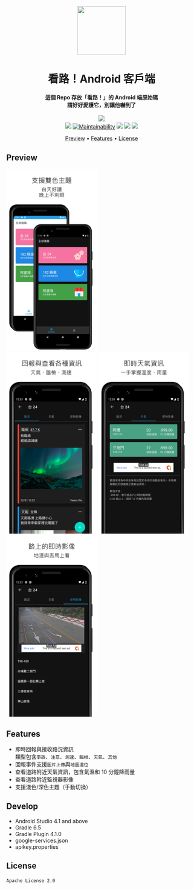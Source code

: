 <div align="center">
  
<img src="https://lh3.googleusercontent.com/CS6w3ukLC0E_PeVh8vJFdEuxYOSVsp55B1DbiViSmtFi0D58sX9IUx__G0RnYra44UY=s360" width="128" height="128">

<h1>看路！Android 客戶端</h1>
<h4>
這個 Repo 存放「看路！」的 Android 端原始碼<br>請好好愛護它，別讓他嚇到了
</h4>

<a target="_blank" href="https://play.google.com/store/apps/details?id=com.txwstudio.app.roadreport"><img src="https://play.google.com/intl/en_us/badges/static/images/badges/zh-tw_badge_web_generic.png" width="160"></a><br>
![](https://img.shields.io/badge/build-failed,%20just%20like%20everything%20else%20in%20your%20life-red.svg?style=flat-square)
[![Maintainability](https://api.codeclimate.com/v1/badges/92ec04d4691d704b0fce/maintainability)](https://codeclimate.com/github/MrNegativeTW/RoadReport_AndroidClient/maintainability)
![](https://img.shields.io/badge/Version-Beta%201.4.0-green.svg?style=flat-square)
![](https://img.shields.io/badge/License-Apache%202.0-blue.svg?style=flat-square)
![](https://img.shields.io/badge/Min%20Android-6-blue.svg?style=flat-square)

<p align="center">
  <a href="#preview">Preview</a> •
  <a href="#features">Features</a> •
  <a href="#license">License</a>
</p>
</div>

## Preview
<img src="https://raw.githubusercontent.com/RoadReport/ScreenShots/main/Android/Beta%201.4/Mockup/Google%20Pixel%203%20Screenshot%204.png" width="240"><nobr>
<img src="https://raw.githubusercontent.com/RoadReport/ScreenShots/main/Android/Beta%201.4/Mockup/Google%20Pixel%203%20Screenshot%201.png" width="240"><nobr>
<img src="https://raw.githubusercontent.com/RoadReport/ScreenShots/main/Android/Beta%201.4/Mockup/Google%20Pixel%203%20Screenshot%202.png" width="240"><nobr>
<img src="https://raw.githubusercontent.com/RoadReport/ScreenShots/main/Android/Beta%201.4/Mockup/Google%20Pixel%203%20Screenshot%203.png" width="240">

## Features
- 即時回報與接收路況資訊<br>
類型包含`事故`、`注意`、`測速`、`臨檢`、`天氣`、`其他`
- 回報事件支援`圖片上傳`與`地圖選位`
- 查看道路附近天氣資訊，包含氣溫和 10 分鐘降雨量
- 查看道路附近監視器影像
- 支援淺色/深色主題（手動切換）

## Develop
- Android Studio 4.1 and above
- Gradle 6.5
- Gradle Plugin 4.1.0
- google-services.json
- apikey.properties

## License
```
Apache License 2.0
```
